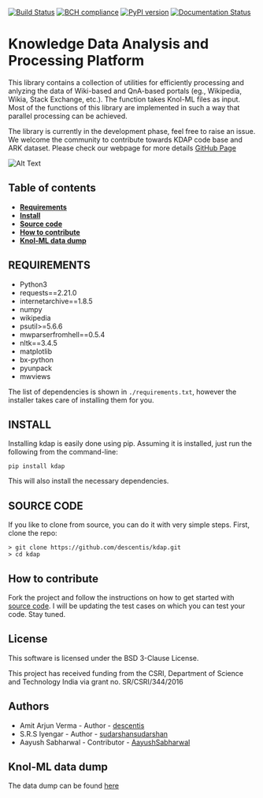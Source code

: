 [![Build Status](https://travis-ci.org/descentis/kdap.svg?branch=master)](https://travis-ci.org/descentis/kdap)
[![BCH compliance](https://bettercodehub.com/edge/badge/descentis/kdap?branch=master)](https://bettercodehub.com/)
[![PyPI version](https://badge.fury.io/py/kdap.svg)](https://badge.fury.io/py/kdap)
[![Documentation Status](https://readthedocs.org/projects/kdap/badge/?version=latest)](https://kdap.readthedocs.io/en/latest/?badge=latest)


# Knowledge Data Analysis and Processing Platform
This library contains a collection of utilities for efficiently processing and anlyzing the data of Wiki-based and QnA-based portals (eg., Wikipedia, Wikia, Stack Exchange, etc.). The function takes Knol-ML files as input. Most of the functions of this library are implemented in such a way that parallel processing can be achieved.

The library is currently in the development phase, feel free to raise an issue. We welcome the community to contribute towards KDAP code base and ARK dataset.
Please check our webpage for more details [GitHub Page](https://kdap.github.io/)


![Alt Text](https://github.com/descentis/kdap/blob/master/kdap_doc.gif)

## Table of contents
* **[Requirements](#requirements)**
* **[Install](#install)**
* **[Source code](#source-code)**
* **[How to contribute](#how-to-contribute)**
* **[Knol-ML data dump](#Knol-ML-data-dump)**


## REQUIREMENTS

- Python3
- requests==2.21.0
- internetarchive==1.8.5
- numpy
- wikipedia
- psutil>=5.6.6
- mwparserfromhell==0.5.4
- nltk==3.4.5
- matplotlib
- bx-python
- pyunpack
- mwviews

The list of dependencies is shown in `./requirements.txt`, however the installer takes care of installing them for you.

## INSTALL


Installing kdap is easily done using pip. Assuming it is installed, just run the following from the command-line:
```
pip install kdap
```
This will also install the necessary dependencies.

## SOURCE CODE

If you like to clone from source, you can do it with very simple steps.
First, clone the repo:

```
> git clone https://github.com/descentis/kdap.git
> cd kdap
```

## How to contribute
Fork the project and follow the instructions on how to get started with [source code](#source-code). I will be updating the test cases on which you can test your code. Stay tuned.


## License

This software is licensed under the BSD 3-Clause License.

This project has received funding from the CSRI, Department of Science and Technology India via grant no. SR/CSRI/344/2016

## Authors
+ Amit Arjun Verma - Author - [descentis](https://github.com/descentis)
+ S.R.S Iyengar - Author - [sudarshansudarshan](https://github.com/sudarshansudarshan)
+ Aayush Sabharwal - Contributor - [AayushSabharwal](https://github.com/AayushSabharwal)


## Knol-ML data dump

The data dump can be found [here](https://archive.org/details/KnolML)
